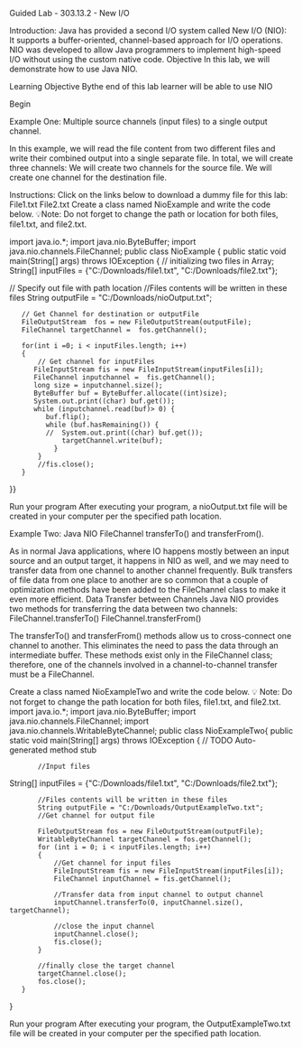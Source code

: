 Guided Lab - 303.13.2 - New I/O 

Introduction:
Java has provided a second I/O system called New I/O (NIO): 
It supports a buffer-oriented, channel-based approach for I/O operations. 
NIO was developed to allow Java programmers to implement high-speed I/O without using the custom native code.
Objective
In this lab, we will demonstrate how to use Java NIO.


Learning Objective
Bythe end of this lab learner will be able to use NIO

Begin

Example One: Multiple source channels (input files) to a single output channel.

In this example, we will read the file content from two different files and write their combined output into a single separate file.
In total, we will create three channels:
We will create two channels for the source file. 
We will create one channel for the destination file.

Instructions:
Click on the links below to download a dummy file for this lab:
File1.txt
File2.txt
Create a class named NioExample and write the code below.
💡Note: Do not forget to change the path or location for both files, file1.txt, and file2.txt.

import java.io.*;
import java.nio.ByteBuffer;
import java.nio.channels.FileChannel;
public class NioExample {
   public static void main(String[] args) throws IOException
   {
    // initializing two files in Array;      
 String[] inputFiles = {"C:/Downloads/file1.txt",
               "C:/Downloads/file2.txt"};

  // Specify out file with path location
//Files contents will be written in these files
String outputFile = "C:/Downloads/nioOutput.txt";
     
       // Get Channel for destination or outputFile
       FileOutputStream  fos = new FileOutputStream(outputFile);
       FileChannel targetChannel =  fos.getChannel();

       for(int i =0; i < inputFiles.length; i++)
       {
           // Get channel for inputFiles
          FileInputStream fis = new FileInputStream(inputFiles[i]);
          FileChannel inputchannel =  fis.getChannel();
          long size = inputchannel.size();
          ByteBuffer buf = ByteBuffer.allocate((int)size);
          System.out.print((char) buf.get());
          while (inputchannel.read(buf)> 0) {
             buf.flip();
             while (buf.hasRemaining()) {
             //  System.out.print((char) buf.get());
                 targetChannel.write(buf);
               }
           }
           //fis.close();
       }
   }}



Run your program
After executing your program, a nioOutput.txt file will be created in your computer per the specified path location.

 


Example Two: Java NIO FileChannel transferTo() and transferFrom().

As in normal Java applications, where IO happens mostly between an input source and an output target, it happens in NIO as well, and we may need to transfer data from one channel to another channel frequently.
Bulk transfers of file data from one place to another are so common that a couple of optimization methods have been added to the FileChannel class to make it even more efficient. 
Data Transfer between Channels
Java NIO provides two methods for transferring the data between two channels:
FileChannel.transferTo()
FileChannel.transferFrom()


The transferTo() and transferFrom() methods allow us to cross-connect one channel to another. This eliminates the need to pass the data through an intermediate buffer.
These methods exist only in the FileChannel class; therefore, one of the channels involved in a channel-to-channel transfer must be a FileChannel.


Create a class named NioExampleTwo and write the code below.
💡 Note: Do not forget to change the path location for both files,  file1.txt, and file2.txt.
import java.io.*;
import java.nio.ByteBuffer;
import java.nio.channels.FileChannel;
import java.nio.channels.WritableByteChannel;
public class NioExampleTwo{
       public static void main(String[] args) throws IOException {
           // TODO Auto-generated method stub

           //Input files
String[] inputFiles = {"C:/Downloads/file1.txt", "C:/Downloads/file2.txt"};

           //Files contents will be written in these files
           String outputFile = "C:/Downloads/OutputExampleTwo.txt";
           //Get channel for output file

           FileOutputStream fos = new FileOutputStream(outputFile);
           WritableByteChannel targetChannel = fos.getChannel();
           for (int i = 0; i < inputFiles.length; i++)
           {
               //Get channel for input files
               FileInputStream fis = new FileInputStream(inputFiles[i]);
               FileChannel inputChannel = fis.getChannel();

               //Transfer data from input channel to output channel
               inputChannel.transferTo(0, inputChannel.size(), targetChannel);

               //close the input channel
               inputChannel.close();
               fis.close();
           }

           //finally close the target channel
           targetChannel.close();
           fos.close();
       }
   }



Run your program
After executing your program, the OutputExampleTwo.txt file will be created in your computer per the specified path location.



